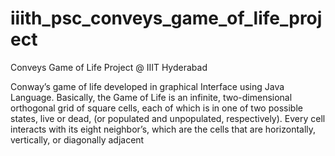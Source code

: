 # iiith_psc_conveys_game_of_life_project
Conveys Game of Life Project @ IIIT Hyderabad

Conway’s game of life developed in graphical Interface using Java Language. Basically, the Game of Life is an infinite, two-dimensional orthogonal grid of square cells, each of which is in one of two possible states, live or dead, (or populated and unpopulated, respectively). Every cell interacts with its eight neighbor’s, which are the cells that are horizontally, vertically, or diagonally adjacent
